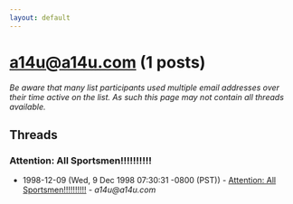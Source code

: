 ```yaml
---
layout: default
---
```


# a14u@a14u.com (1 posts)

_Be aware that many list participants used multiple email addresses over their time active on the list. As such this page may not contain all threads available._

## Threads

### Attention: All Sportsmen!!!!!!!!!!
+ 1998-12-09 (Wed, 9 Dec 1998 07:30:31 -0800 (PST)) - [Attention: All Sportsmen!!!!!!!!!!](/archive/1998/12/1e28f82c7a7c828b3c8e4068ae8e1de1e05ed611fe9c04f2d82f9020e2cfe7fe) - _a14u@a14u.com_

